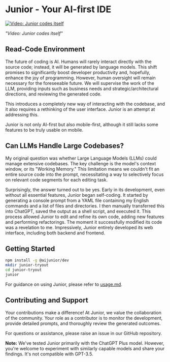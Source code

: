 # Junior - Your AI-first IDE 

[![Video: Junior codes itself](/assets/video_cover.jpg)](https://youtu.be/NL4uFJSvfW0)

*"Video: Junior codes itself"*

## Read-Code Environment

The future of coding is AI. Humans will rarely interact directly with the source code; instead, it will be generated by language models. This shift promises to significantly boost developer productivity and, hopefully, enhance the joy of programming. However, human oversight will remain necessary for the foreseeable future. We will supervise the work of the LLM, providing inputs such as business needs and strategic/architectural directions, and reviewing the generated code.

This introduces a completely new way of interacting with the codebase, and it also requires a rethinking of the user interface. Junior is an attempt at addressing this.

Junior is not only AI-first but also mobile-first, although it still lacks some features to be truly usable on mobile.

## Can LLMs Handle Large Codebases?

My original question was whether Large Language Models (LLMs) could manage extensive codebases. The key challenge is the model's context window, or its "Working Memory." This limitation means we couldn't fit an entire source code into the prompt, necessitating a way to selectively focus on relevant code segments for each editing task.

Surprisingly, the answer turned out to be yes. Early in its development, even without all essential features, Junior began self-coding. It started by generating a console prompt from a YAML file containing my English commands and a list of files and directories. I then manually transferred this into ChatGPT, saved the output as a shell script, and executed it. This process allowed Junior to edit and refine its own code, adding new features and performing refactorings. The moment it successfully modified its code was a revelation to me. Impressively, Junior entirely developed its web interface, including both backend and frontend.

## Getting Started

```sh
npm install -g @aijunior/dev
mkdir junior-tryout
cd junior-tryout
junior
```

For guidance on using Junior, please refer to [usage.md](usage.md).

## Contributing and Support

Your contributions make a difference! At Junior, we value the collaboration of the community. Your role as a contributor is to monitor the development, provide detailed prompts, and thoroughly review the generated outcomes.

For questions or assistance, please raise an issue in our GitHub repository.

**Note:** We've tested Junior primarily with the ChatGPT Plus model. However, you're welcome to experiment with similarly capable models and share your findings. It's not compatible with GPT-3.5.
